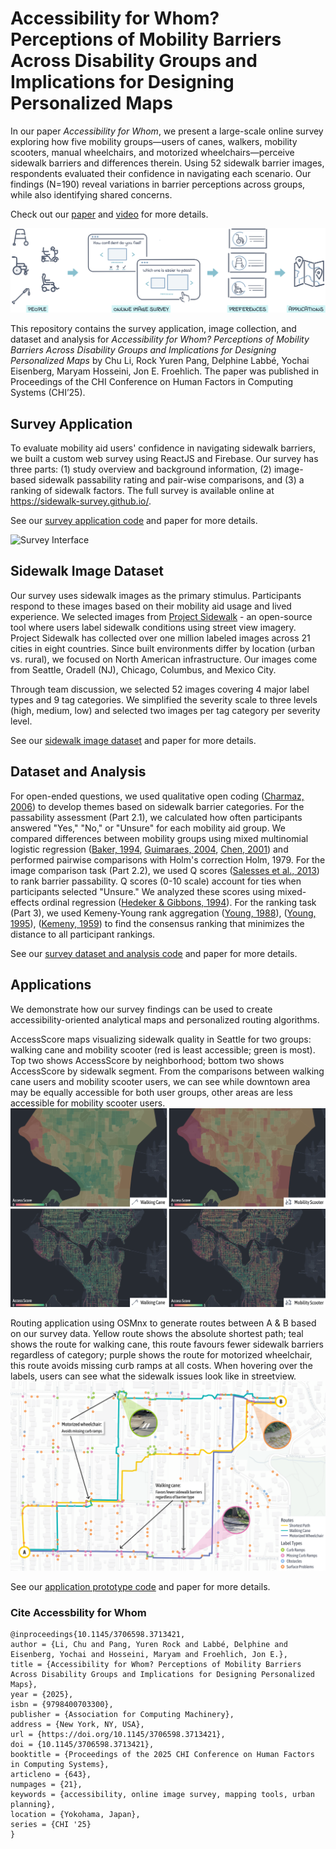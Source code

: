 # Accessibility for Whom? Perceptions of Mobility Barriers Across Disability Groups and Implications for Designing Personalized Maps
In our paper *Accessibility for Whom*, we present a large-scale online survey exploring how five mobility groups—users of canes, walkers, mobility scooters, manual wheelchairs, and motorized wheelchairs—perceive sidewalk barriers and differences therein.
Using 52 sidewalk barrier images, respondents evaluated their confidence in navigating each scenario. Our findings (N=190) reveal
variations in barrier perceptions across groups, while also identifying shared concerns.

Check out our [paper](https://dl.acm.org/doi/pdf/10.1145/3613904.3642089) and [video](https://youtu.be/53Cmxsqjphg) for more details.

![AccessibilityForWhom](/figures/figure-teaser.png)

This repository contains the survey application, image collection, and dataset and analysis for *Accessibility for Whom? Perceptions of Mobility Barriers Across Disability Groups and Implications for Designing Personalized Maps* by Chu Li, Rock Yuren Pang, Delphine Labbé, Yochai Eisenberg, Maryam Hosseini, Jon E. Froehlich. The paper was published in Proceedings of the CHI Conference on Human Factors in Computing Systems (CHI’25).

## Survey Application
To evaluate mobility aid users' confidence in navigating sidewalk barriers, we built a custom web survey using ReactJS and Firebase. Our survey has three parts: (1) study overview and background information, (2) image-based sidewalk passability rating and pair-wise comparisons, and (3) a ranking of sidewalk factors. The full survey is available online at https://sidewalk-survey.github.io/.

See our [survey application code](/survey-app/) and paper for more details.

![Survey Interface](/figures/figure-comaprison-screenshot.png "This is the image caption")



## Sidewalk Image Dataset
Our survey uses sidewalk images as the primary stimulus. Participants respond to these images based on their mobility aid usage and lived experience.
We selected images from [Project Sidewalk](projectsidewalk.org) - an open-source tool where users label sidewalk conditions using street view imagery. Project Sidewalk has collected over one million labeled images across 21 cities in eight countries.
Since built environments differ by location (urban vs. rural), we focused on North American infrastructure. Our images come from Seattle, Oradell (NJ), Chicago, Columbus, and Mexico City.

Through team discussion, we selected 52 images covering 4 major label types and 9 tag categories. We simplified the severity scale to three levels (high, medium, low) and selected two images per tag category per severity level.

See our [sidewalk image dataset](/sidewalk-images/) and paper for more details.

## Dataset and Analysis

For open-ended questions, we used qualitative open coding ([Charmaz, 2006](https://books.google.com/books?hl=en&lr=&id=2ThdBAAAQBAJ&oi=fnd&pg=PP1&ots=f-mW6IjCDY&sig=Lwh5HMGqKNqE2hdUU2KvlS-eN4U)) to develop themes based on sidewalk barrier categories.
For the passability assessment (Part 2.1), we calculated how often participants answered "Yes," "No," or "Unsure" for each mobility aid group. We compared differences between mobility groups using mixed multinomial logistic regression ([Baker, 1994](https://doi.org/10.2307/2348134), [Guimaraes, 2004](https://doi.org/10.1177/1536867X0400400304), [Chen, 2001](https://www.jstor.org/stable/2685993)) and performed pairwise comparisons with Holm's correction Holm, 1979.
For the image comparison task (Part 2.2), we used Q scores ([Salesses et al., 2013](https://doi.org/10.1371/journal.pone.0068400)) to rank barrier passability. Q scores (0-10 scale) account for ties when participants selected "Unsure." We analyzed these scores using mixed-effects ordinal regression ([Hedeker & Gibbons, 1994](https://doi.org/10.2307/2533433)).
For the ranking task (Part 3), we used Kemeny-Young rank aggregation ([Young, 1988](https://doi.org/10.2307/1961757)), ([Young, 1995](https://doi.org/10.1257/jep.9.1.51)), ([Kemeny, 1959](https://www.jstor.org/stable/20026529)) to find the consensus ranking that minimizes the distance to all participant rankings.

See our [survey dataset and analysis code](/dataset-analysis/) and paper for more details.

## Applications
We demonstrate how our survey findings can be used to create accessibility-oriented analytical maps and personalized routing algorithms.

AccessScore maps visualizing sidewalk quality in Seattle for two groups: walking cane and mobility scooter (red is least accessible; green is most). Top two shows AccessScore by neighborhood; bottom two shows AccessScore by sidewalk segment. From the comparisons between walking cane users and mobility scooter users, we can see while downtown area may be equally accessible for both user groups, other areas are less accessible for mobility scooter users.
![Access Score](/figures/access-score-maps.png "This is the image caption")

Routing application using OSMnx to generate routes between A \& B based on our survey data. Yellow route shows the absolute shortest path; teal shows the route for walking cane, this route favours fewer sidewalk barriers regardless of category; purple shows the route for motorized wheelchair, this route avoids missing curb ramps at all costs. When hovering over the labels, users can see what the sidewalk issues look like in streetview.
![Routing Tool](/figures/figure-routing-application-new.png "This is the image caption")

See our [application prototype code](/applications/) and paper for more details.

### Cite Accessbility for Whom
```
@inproceedings{10.1145/3706598.3713421,
author = {Li, Chu and Pang, Yuren Rock and Labbé, Delphine and Eisenberg, Yochai and Hosseini, Maryam and Froehlich, Jon E.},
title = {Accessibility for Whom? Perceptions of Mobility Barriers Across Disability Groups and Implications for Designing Personalized Maps},
year = {2025},
isbn = {9798400703300},
publisher = {Association for Computing Machinery},
address = {New York, NY, USA},
url = {https://doi.org/10.1145/3706598.3713421},
doi = {10.1145/3706598.3713421},
booktitle = {Proceedings of the 2025 CHI Conference on Human Factors in Computing Systems},
articleno = {643},
numpages = {21},
keywords = {accessibility, online image survey, mapping tools, urban planning},
location = {Yokohama, Japan},
series = {CHI '25}
}
```
